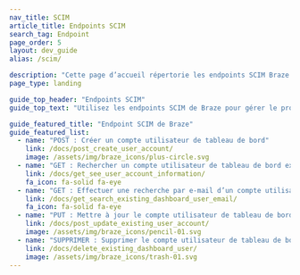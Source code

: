 ```yaml
---
nav_title: SCIM
article_title: Endpoints SCIM
search_tag: Endpoint
page_order: 5
layout: dev_guide
alias: /scim/

description: "Cette page d’accueil répertorie les endpoints SCIM Braze."
page_type: landing

guide_top_header: "Endpoints SCIM"
guide_top_text: "Utilisez les endpoints SCIM de Braze pour gérer le provisionnement automatisé des utilisateurs."

guide_featured_title: "Endpoint SCIM de Braze"
guide_featured_list:
  - name: "POST : Créer un compte utilisateur de tableau de bord"
    link: /docs/post_create_user_account/
    image: /assets/img/braze_icons/plus-circle.svg
  - name: "GET : Rechercher un compte utilisateur de tableau de bord existant"
    link: /docs/get_see_user_account_information/
    fa_icon: fa-solid fa-eye
  - name: "GET : Effectuer une recherche par e-mail d’un compte utilisateur de tableau de bord existant"
    link: /docs/get_search_existing_dashboard_user_email/
    fa_icon: fa-solid fa-eye
  - name: "PUT : Mettre à jour le compte utilisateur de tableau de bord"
    link: /docs/post_update_existing_user_account/
    image: /assets/img/braze_icons/pencil-01.svg
  - name: "SUPPRIMER : Supprimer le compte utilisateur de tableau de bord"
    link: /docs/delete_existing_dashboard_user/
    image: /assets/img/braze_icons/trash-01.svg
---
```



